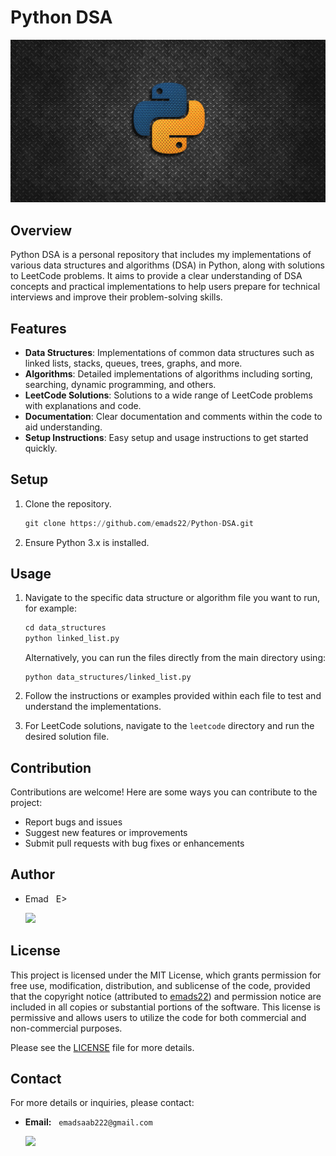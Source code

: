 # Python DSA

![Python_DSA_logo](./python_dsa_logo.png)

## Overview
Python DSA is a personal repository that includes my implementations of various data structures and algorithms (DSA) in Python, along with solutions to LeetCode problems. It aims to provide a clear understanding of DSA concepts and practical implementations to help users prepare for technical interviews and improve their problem-solving skills.

## Features
- **Data Structures**: Implementations of common data structures such as linked lists, stacks, queues, trees, graphs, and more.
- **Algorithms**: Detailed implementations of algorithms including sorting, searching, dynamic programming, and others.
- **LeetCode Solutions**: Solutions to a wide range of LeetCode problems with explanations and code.
- **Documentation**: Clear documentation and comments within the code to aid understanding.
- **Setup Instructions**: Easy setup and usage instructions to get started quickly.

## Setup
1. Clone the repository.
    ```python
    git clone https://github.com/emads22/Python-DSA.git
    ```
2. Ensure Python 3.x is installed.

## Usage
1. Navigate to the specific data structure or algorithm file you want to run, for example:

    ```python
    cd data_structures
    python linked_list.py
    ```
   Alternatively, you can run the files directly from the main directory using:  

    ```
    python data_structures/linked_list.py
    ``` 
2. Follow the instructions or examples provided within each file to test and understand the implementations.
3. For LeetCode solutions, navigate to the `leetcode` directory and run the desired solution file.

## Contribution
Contributions are welcome! Here are some ways you can contribute to the project:
- Report bugs and issues
- Suggest new features or improvements
- Submit pull requests with bug fixes or enhancements

## Author
- Emad &nbsp; E>
  
  [<img src="https://img.shields.io/badge/GitHub-Profile-blue?logo=github" width="150">](https://github.com/emads22)

## License
This project is licensed under the MIT License, which grants permission for free use, modification, distribution, and sublicense of the code, provided that the copyright notice (attributed to [emads22](https://github.com/emads22)) and permission notice are included in all copies or substantial portions of the software. This license is permissive and allows users to utilize the code for both commercial and non-commercial purposes.

Please see the [LICENSE](LICENSE) file for more details.

## Contact
For more details or inquiries, please contact:

- **Email:** &nbsp; `emadsaab222@gmail.com`

  [<img src="https://img.shields.io/badge/Email-Contact%20Me-red?logo=gmail" width="170">](mailto:emadsaab222@gmail.com)